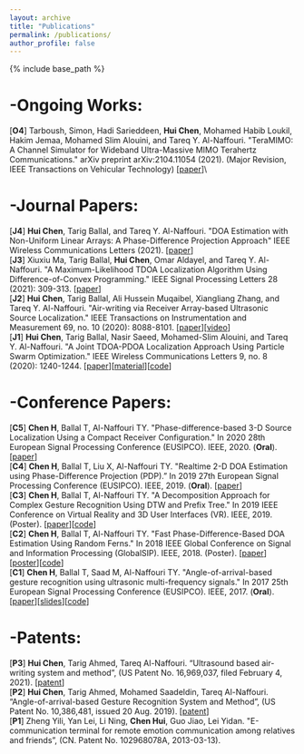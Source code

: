 ```yaml
---
layout: archive
title: "Publications"
permalink: /publications/
author_profile: false
---
```


{% include base_path %}


-Ongoing Works:
======
[**O4**] Tarboush, Simon, Hadi Sarieddeen, **Hui Chen**, Mohamed Habib Loukil, Hakim Jemaa, Mohamed Slim Alouini, and Tareq Y. Al-Naffouri. "TeraMIMO: A Channel Simulator for Wideband Ultra-Massive MIMO Terahertz Communications." arXiv preprint arXiv:2104.11054 (2021). (Major Revision, IEEE Transactions on Vehicular Technology) \[[paper](https://arxiv.org/pdf/2104.11054.pdf)\]\

-Journal Papers:
======
[**J4**] **Hui Chen**, Tarig Ballal, and Tareq Y. Al-Naffouri. "DOA Estimation with Non-Uniform Linear Arrays: A Phase-Difference Projection Approach" IEEE Wireless Communications Letters (2021). \[[paper](https://ieeexplore.ieee.org/document/9506874)\]\
[**J3**] Xiuxiu Ma, Tarig Ballal, **Hui Chen**, Omar Aldayel, and Tareq Y. Al-Naffouri. "A Maximum-Likelihood TDOA Localization Algorithm Using Difference-of-Convex Programming." IEEE Signal Processing Letters 28 (2021): 309-313. \[[paper](https://ieeexplore.ieee.org/stamp/stamp.jsp?arnumber=9325001)\]\
[**J2**] **Hui Chen**, Tarig Ballal, Ali Hussein Muqaibel, Xiangliang Zhang, and Tareq Y. Al-Naffouri. "Air-writing via Receiver Array-based Ultrasonic Source Localization." IEEE Transactions on Instrumentation and Measurement 69, no. 10 (2020): 8088-8101. \[[paper](https://ieeexplore.ieee.org/stamp/stamp.jsp?arnumber=9082625)\]\[[video](https://www.youtube.com/watch?v=XRi2iezsG4Q)\]\
[**J1**] **Hui Chen**, Tarig Ballal, Nasir Saeed, Mohamed-Slim Alouini, and Tareq Y. Al-Naffouri. "A Joint TDOA-PDOA Localization Approach Using Particle Swarm Optimization." IEEE Wireless Communications Letters 9, no. 8 (2020): 1240-1244. \[[paper](https://ieeexplore.ieee.org/iel7/5962382/6065724/09062333.pdf)\]\[[material](https://www.researchgate.net/publication/340460207_A_Lower_Bound_for_Joint_TDOA-PDOA_Localization)\]\[[code](https://github.com/chenhui07c8/Localization-algorithms/tree/master/TDOA-PDOA%20Localization)\]

-Conference Papers:
======
[**C5**] **Chen H**, Ballal T, Al-Naffouri TY. "Phase-difference-based 3-D Source Localization Using a Compact Receiver Configuration." In 2020 28th European Signal Processing Conference (EUSIPCO). IEEE, 2020. (**Oral**). \[[paper](https://www.researchgate.net/publication/342444512_Phase-difference-based_3-D_Source_Localization_Using_a_Compact_Receiver_Configuration)\]\
[**C4**] **Chen H**, Ballal T, Liu X, Al-Naffouri TY. "Realtime 2-D DOA Estimation using Phase-Difference Projection (PDP).” In 2019 27th European Signal Processing Conference (EUSIPCO). IEEE, 2019. (**Oral**). \[[paper](https://ieeexplore.ieee.org/stamp/stamp.jsp?arnumber=8902804&tag=1)\]\
[**C3**] **Chen H**, Ballal T, Al-Naffouri TY. "A Decomposition Approach for Complex Gesture Recognition Using DTW and Prefix Tree." In 2019 IEEE Conference on Virtual Reality and 3D User Interfaces (VR). IEEE, 2019. (Poster). \[[paper](https://ieeexplore.ieee.org/stamp/stamp.jsp?tp=&arnumber=8797868)\]\[[code](https://github.com/chenhui07c8/Complex-Gesture-Recognition-using-DTW-and-Prefix-Tree)\]\
[**C2**] **Chen H**, Ballal T, Al-Naffouri TY. "Fast Phase-Difference-Based DOA Estimation Using Random Ferns." In 2018 IEEE Global Conference on Signal and Information Processing (GlobalSIP). IEEE, 2018. (Poster). \[[paper](https://ieeexplore.ieee.org/stamp/stamp.jsp?arnumber=8646676)\]\[[poster](https://github.com/chenhui07c8/Air-writing/blob/master/Related%20Materials/2018%20GlobalSIP%20poster.pdf)\]\[[code](https://github.com/chenhui07c8/DOA-AOA-algorithms/tree/master/2%20AOA%20Random%20Ferns)\]\
[**C1**] **Chen H**, Ballal T, Saad M, Al-Naffouri TY. "Angle-of-arrival-based gesture recognition using ultrasonic multi-frequency signals." In 2017 25th European Signal Processing Conference (EUSIPCO). IEEE, 2017. (**Oral**). \[[paper](https://ieeexplore.ieee.org/stamp/stamp.jsp?arnumber=8081160)\]\[[slides](https://github.com/chenhui07c8/Air-writing/blob/master/Related%20Materials/2017%20Eusipco%20oral%20ppt.pdf)\]\[[code](https://github.com/chenhui07c8/DOA-AOA-algorithms/tree/master/1%20AOA%20Search)\]


-Patents:
======
[**P3**] **Hui Chen**, Tarig Ahmed, Tareq Al-Naffouri. “Ultrasound based air-writing system and method”, (US Patent No. 16,969,037, filed February 4, 2021). \[[patent](https://patentimages.storage.googleapis.com/83/11/f1/426dea83615411/US20210033693A1.pdf)\]\
[**P2**] **Hui Chen**, Tarig Ahmed, Mohamed Saadeldin, Tareq Al-Naffouri. “Angle-of-arrival-based Gesture Recognition System and Method”, (US Patent No. 10,386,481, issued 20 Aug. 2019). \[[patent](https://patentimages.storage.googleapis.com/29/ed/66/3c72c30f788e26/US10386481.pdf)\]\
[**P1**] Zheng Yili, Yan Lei, Li Ning, **Chen Hui**, Guo Jiao, Lei Yidan. "E-communication terminal for remote emotion communication among relatives and friends”, (CN. Patent No. 102968078A, 2013-03-13).
